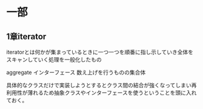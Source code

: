 # 一部

## 1章iterator

iteratorとは何かが集まっているときに一つ一つを順番に指し示していき全体をスキャンしていく処理を一般化したもの

aggregate インターフェース
数え上げを行うものの集合体

具体的なクラスだけで実装しようとするとクラス間の結合が強くなってしまい再利用性が薄れるため抽象クラスやインターフェースを使うということを頭に入れておく。
